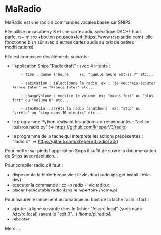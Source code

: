 # MaRadio

MaRadio est une radio à commandes vocales basée sur SNIPS.

Elle utilise un raspberry 3 et une carte audio spécifique DAC+2 haut parleurs+ micro +bouton poussoir+led (https://www.raspiaudio.com)
(elle fonctionne bien sûr avec d'autres cartes audio au prix de petites modifications)

Elle est composée des éléments suivants:
- l'application Snips "Radio draft" :
avec 4 intents :

          - time : donne l'heure     ex: "quelle heure est-il ?" etc...
 
          - setStation : sélectionne la radio  ex : "je voudrais écouter France Inter" ou "France Inter" etc...
          
          - changeVolume : modifie le volume  ex: "moins fort" ou "plus fort" ou "volume 6" etc...
          
          - stopRadio : arrête la radio (shutdown)  ex: "stop" ou "arrête" ou "stop dans 10 minutes" etc...

- le programme Python réalisant les actions correspondantes : "action-louisros.radio.py" (=> https://github.com/kheperV3/radio)
- le programme de la tache qui interprete les actions précédentes : "radio.c" (=> https://github.com/kheperV3/radioTask)

Pour mettre sur pieds l'application Snips il suffit de suivre la documentation de Snips avec résolution...

Pour compiler radio.c il faut :
- disposer de la bibliotheque vlc : libvlc-dev (sudo apt-get install libvlc-dev)
- executer la commande : cc -o radio -l vlc radio.c
- placer l'executable radio dans le repertoire /home/pi

Pour assurer le lancement automatique au boot de la tache radio il faut :
- ajouter la ligne suivante dans le fichier "/etc/rc.local" (sudo nano /etc/rc.local) (avant le "exit 0"...)
      /home/pi/radio&
- rebooter

Merci....
